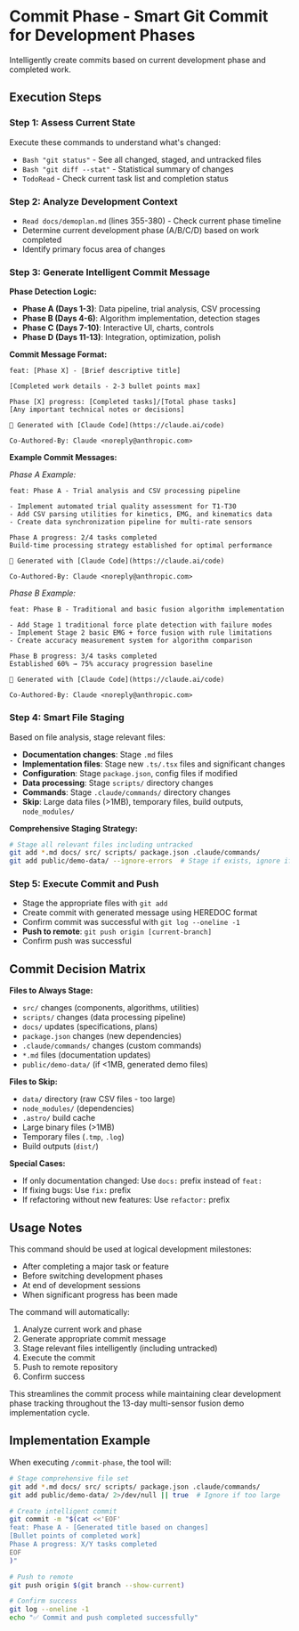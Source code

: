# Commit Phase - Smart Git Commit for Development Phases

Intelligently create commits based on current development phase and completed work.

## Execution Steps

### Step 1: Assess Current State
Execute these commands to understand what's changed:
- `Bash "git status"` - See all changed, staged, and untracked files
- `Bash "git diff --stat"` - Statistical summary of changes
- `TodoRead` - Check current task list and completion status

### Step 2: Analyze Development Context
- `Read docs/demoplan.md` (lines 355-380) - Check current phase timeline
- Determine current development phase (A/B/C/D) based on work completed
- Identify primary focus area of changes

### Step 3: Generate Intelligent Commit Message

**Phase Detection Logic:**
- **Phase A (Days 1-3)**: Data pipeline, trial analysis, CSV processing
- **Phase B (Days 4-6)**: Algorithm implementation, detection stages
- **Phase C (Days 7-10)**: Interactive UI, charts, controls
- **Phase D (Days 11-13)**: Integration, optimization, polish

**Commit Message Format:**
```
feat: [Phase X] - [Brief descriptive title]

[Completed work details - 2-3 bullet points max]

Phase [X] progress: [Completed tasks]/[Total phase tasks]
[Any important technical notes or decisions]

🤖 Generated with [Claude Code](https://claude.ai/code)

Co-Authored-By: Claude <noreply@anthropic.com>
```

**Example Commit Messages:**

*Phase A Example:*
```
feat: Phase A - Trial analysis and CSV processing pipeline

- Implement automated trial quality assessment for T1-T30
- Add CSV parsing utilities for kinetics, EMG, and kinematics data
- Create data synchronization pipeline for multi-rate sensors

Phase A progress: 2/4 tasks completed
Build-time processing strategy established for optimal performance

🤖 Generated with [Claude Code](https://claude.ai/code)

Co-Authored-By: Claude <noreply@anthropic.com>
```

*Phase B Example:*
```
feat: Phase B - Traditional and basic fusion algorithm implementation

- Add Stage 1 traditional force plate detection with failure modes
- Implement Stage 2 basic EMG + force fusion with rule limitations
- Create accuracy measurement system for algorithm comparison

Phase B progress: 3/4 tasks completed
Established 60% → 75% accuracy progression baseline

🤖 Generated with [Claude Code](https://claude.ai/code)

Co-Authored-By: Claude <noreply@anthropic.com>
```

### Step 4: Smart File Staging
Based on file analysis, stage relevant files:
- **Documentation changes**: Stage `.md` files
- **Implementation files**: Stage new `.ts/.tsx` files and significant changes
- **Configuration**: Stage `package.json`, config files if modified
- **Data processing**: Stage `scripts/` directory changes
- **Commands**: Stage `.claude/commands/` directory changes
- **Skip**: Large data files (>1MB), temporary files, build outputs, `node_modules/`

**Comprehensive Staging Strategy:**
```bash
# Stage all relevant files including untracked
git add *.md docs/ src/ scripts/ package.json .claude/commands/
git add public/demo-data/ --ignore-errors  # Stage if exists, ignore if too large
```

### Step 5: Execute Commit and Push
- Stage the appropriate files with `git add`
- Create commit with generated message using HEREDOC format
- Confirm commit was successful with `git log --oneline -1`
- **Push to remote**: `git push origin [current-branch]`
- Confirm push was successful

## Commit Decision Matrix

**Files to Always Stage:**
- `src/` changes (components, algorithms, utilities)
- `scripts/` changes (data processing pipeline)
- `docs/` updates (specifications, plans)
- `package.json` changes (new dependencies)
- `.claude/commands/` changes (custom commands)
- `*.md` files (documentation updates)
- `public/demo-data/` (if <1MB, generated demo files)

**Files to Skip:**
- `data/` directory (raw CSV files - too large)
- `node_modules/` (dependencies)
- `.astro/` build cache
- Large binary files (>1MB)
- Temporary files (`.tmp`, `.log`)
- Build outputs (`dist/`)

**Special Cases:**
- If only documentation changed: Use `docs:` prefix instead of `feat:`
- If fixing bugs: Use `fix:` prefix
- If refactoring without new features: Use `refactor:` prefix

## Usage Notes

This command should be used at logical development milestones:
- After completing a major task or feature
- Before switching development phases
- At end of development sessions
- When significant progress has been made

The command will automatically:
1. Analyze current work and phase
2. Generate appropriate commit message
3. Stage relevant files intelligently (including untracked)
4. Execute the commit
5. Push to remote repository
6. Confirm success

This streamlines the commit process while maintaining clear development phase tracking throughout the 13-day multi-sensor fusion demo implementation cycle.

## Implementation Example

When executing `/commit-phase`, the tool will:

```bash
# Stage comprehensive file set
git add *.md docs/ src/ scripts/ package.json .claude/commands/
git add public/demo-data/ 2>/dev/null || true  # Ignore if too large

# Create intelligent commit
git commit -m "$(cat <<'EOF'
feat: Phase A - [Generated title based on changes]
[Bullet points of completed work]
Phase A progress: X/Y tasks completed
EOF
)"

# Push to remote
git push origin $(git branch --show-current)

# Confirm success
git log --oneline -1
echo "✅ Commit and push completed successfully"
```
